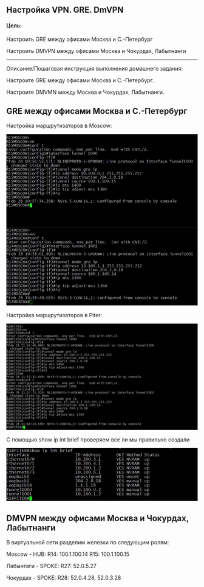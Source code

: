 ## Настройка VPN. GRE. DmVPN

#### Цель:

Настроить GRE между офисами Москва и С.-Петербург

Настроить DMVPN между офисами Москва и Чокурдах, Лабытнанги

_________________________________________________________________________________________________________

Описание/Пошаговая инструкция выполнения домашнего задания:

Настроите GRE между офисами Москва и С.-Петербург.

Настроите DMVMN между Москва и Чокурдах, Лабытнанги.

## GRE между офисами Москва и С.-Петербург 

Настройка маршрутизаторов в Moscow:

![alt text](https://github.com/Eliminir/OTUS-LABS-PROF/blob/main/LAB13/1.JPG)


Настройка маршрутизаторов в Piter:

![alt text](https://github.com/Eliminir/OTUS-LABS-PROF/blob/main/LAB13/2.JPG)

С помощью show ip int brief проверяем все ли мы правильно создали

![alt text](https://github.com/Eliminir/OTUS-LABS-PROF/blob/main/LAB13/3.JPG)


## DMVPN между офисами Москва и Чокурдах, Лабытнанги


В виртуальной сети разделим железки по следующим ролям:

Moscow - HUB:
R14: 100.1.100.14
R15: 100.1.100.15

Лабынтаги - SPOKE:
R27: 52.0.5.27

Чокурдах - SPOKE:
R28: 52.0.4.28, 52.0.3.28



